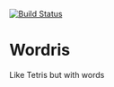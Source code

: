 [![Build Status](https://travis-ci.org/danielvaughan/wordris.svg?branch=master)](https://travis-ci.org/danielvaughan/wordris)
# Wordris
Like Tetris but with words